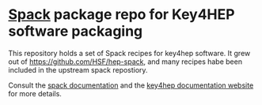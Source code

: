 # [Spack](https://github.com/spack/spack) package repo for Key4HEP software packaging

This repository holds a set of Spack recipes for key4hep software. It grew out of https://github.com/HSF/hep-spack, and many recipes habe been included in the upstream spack repostiory.

Consult the [spack documentation](https://spack.readthedocs.io/en/latest/) and the [key4hep documentation website](https://cern.ch/key4hep) for more details.
